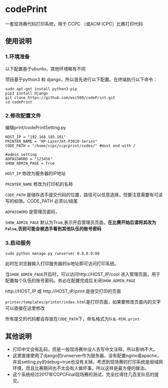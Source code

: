 # codePrint
一套现场赛代码打印系统，用于 CCPC （或ACM ICPC）比赛打印代码

## 使用说明

### 1.环境准备

以下配置基于ubuntu，其他环境略有不同

项目基于python3 和 django，所以首先进行以下配置。在终端执行以下命令：
```
sudo apt-get install python3-pip
pip3 install django
git clone https://github.com/wsc500/codePrint.git
cd codePrint
```

### 2.修改配置文件
编辑print/codePrintSetting.py
```
HOST_IP = "192.168.185.101"
PRINTER_NAME = "HP-LaserJet-P3010-Series"
CODE_PATH = "/home/ccpc/ccpcprint/codes/" #must end with /

#admin setting
ADPASSWORD = "123456"
SHOW_ADMIN_PAGE = True

```
`HOST_IP` 修改为服务器的IP地址

`PRINTER_NAME` 修改为打印机的名称

`CODE_PATH` 是储存选手提交代码的位置，路径可以任意选择，但要注意需要有可读写的权限。CODE_PATH 必须以/结尾

`ADPASSWORD` 是管理员密码，

`SHOW_ADMIN_PAGE` 默认为True,表示开启管理员页面。**在比赛开始后请将其改为`False`,否则可能会被选手看到其他队伍的账号密码**


### 3.启动服务

`sudo python manage.py runserver 0.0.0.0:80`

此时在浏览器输入打印服务器的ip地址即可访问打印系统。

当`SHOW_ADMIN_PAGE`开启时，可以访问http://HOST_IP/cool 进入管理页面，用于配置每个队伍的账号密码。务必在配置完成后关闭`SHOW_ADMIN_PAGE`

http://HOST_IP 或 http://HOST_IP/print 是提交打印的页面

`printer/templates/printer/index.html`是打印页面，如果要修改页面内的文字可以直接在这里修改

所有提交的代码都会存放在`CODE_PATH`下，命名格式为`队名-时间.print`

## 其他说明

* 打印中文会有乱码，但是一般现场赛中没人去写中文注释，所以影响不大。
* 这里直接使用了django的runserver作为服务器，没有配置nginx或apache，并且setting.py的debug=true也没有关掉。考虑到现场赛的打印系统是局域网环境，而且比赛期间也不太会有人做坏事，所以这样是最方便的做法。
* 这个系统经过2017年CCPCFinal现场赛的测试，完全扛得住几百支队伍的提交。

